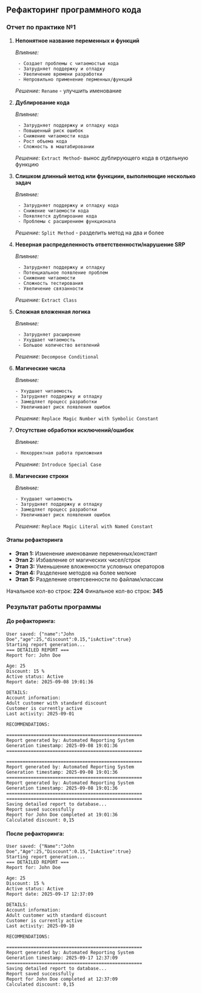 ## Рефакторинг программного кода
### Отчет по практике №1


1) **Непонятное название переменных и функций**

   *Влияние:*
   
        - Создает проблемы с читаемостью кода
        - Затрудняет поддержку и отладку
        - Увеличение времени разработки
        - Непровильно применение перменных/функций
   
    *Решение:* `Rename` - улучшить именование

3) **Дублирование кода**

   *Влияние:*
   
        - Затрудняет поддержку и отладку кода
        - Повышенный риск ошибок
        - Снижение читаемости кода
        - Рост объема кода
        - Сложность в маштабировании
   
    *Решение:* `Extract Method`- вынос дублирующего кода в отдельную функцию

5) **Слишком длинный метод или функциии, выполняющие несколько задач**

   *Влияние:*
   
        - Затрудняет поддержку и отладку кода
        - Снижение читаемости кода
        - Появляется дублироание кода
        - Проблемы с расширением функционала
   
    *Решение:* `Split Method` - разделить метод на два и более

7) **Неверная распределенность ответственности/нарушение SRP**

   *Влияние:*
   
        - Затрудняет поддержку и отладку
        - Потенциальное появление проблем
        - Снижение читаемости
        - Сложность тестирования
        - Увеличение связанности
   
    *Решение:* `Extract Class`

9) **Сложная вложенная логика**

   *Влияние:*
   
        - Затрудняет расширение
        - Ухудшает читаемость
        - Большое количество ветвлений
   
    *Решение:* `Decompose Conditional`

11) **Магические числа**

    *Влияние:*
    
        - Ухудшает читаемость
        - Затрудняет поддержку и отладку
        - Замедляет процесс разработки
        - Увеличивает риск появления ошибок
    
    *Решение:* `Replace Magic Number with Symbolic Constant`

13) **Отсутствие обработки исключений/ошибок**

    *Влияние:*
    
        - Некорректная работа приложения
    
    *Решение:* `Introduce Special Case`

15) **Магические строки**

    *Влияние:*
    
        - Ухудшает читаемость
        - Затрудняет поддержку и отладку
        - Замедляет процесс разработки
        - Увеличивает риск появления ошибок
    
    *Решение:* `Replace Magic Literal with Named Constant`


#### Этапы рефакторинга
- **Этап 1:** Изменение именование переменных/констант
- **Этап 2:** Избавление от магических чисел/строк
- **Этап 3:** Уменьшение вложенности условных операторов
- **Этап 4:** Разделение методов на более мелкие
- **Этап 5:** Разделение ответсвенности по файлам/классам

Начальное кол-во строк: **224**
Финальное кол-во строк: **345**


### Результат работы программы

#### До рефакторинга:
```
User saved: {"name":"John Doe","age":25,"discount":0.15,"isActive":true}
Starting report generation...
=== DETAILED REPORT ===
Report for: John Doe

Age: 25
Discount: 15 %
Active status: Active
Report date: 2025-09-08 19:01:36

DETAILS:
Account information:
Adult customer with standard discount
Customer is currently active
Last activity: 2025-09-01

RECOMMENDATIONS:

==================================================
Report generated by: Automated Reporting System
Generation timestamp: 2025-09-08 19:01:36
==================================================

==================================================
Report generated by: Automated Reporting System
Generation timestamp: 2025-09-08 19:01:36
==================================================
Report generated by: Automated Reporting System
Generation timestamp: 2025-09-08 19:01:36
==================================================
==================================================
Saving detailed report to database...
Report saved successfully
Report for John Doe completed at 19:01:36
Calculated discount: 0,15
```

#### После рефакторинга:
```
User saved: {"Name":"John Doe","Age":25,"Discount":0.15,"IsActive":true}
Starting report generation...
=== DETAILED REPORT ===
Report for: John Doe

Age: 25
Discount: 15 %
Active status: Active
Report date: 2025-09-17 12:37:09

DETAILS:
Account information:
Adult customer with standard discount
Customer is currently active
Last activity: 2025-09-10

RECOMMENDATIONS:

==================================================
Report generated by: Automated Reporting System
Generation timestamp: 2025-09-17 12:37:09
==================================================
Saving detailed report to database...
Report saved successfully
Report for John Doe completed at 12:37:09
Calculated discount: 0,15
```

